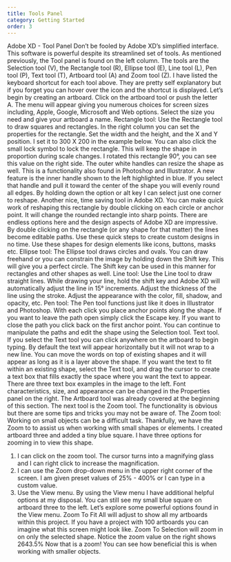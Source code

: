 ```yaml
---
title: Tools Panel
category: Getting Started
order: 3
---
```


Adobe XD - Tool Panel
Don’t be fooled by Adobe XD’s simplified
interface. This software is powerful despite its
streamlined set of tools.
As mentioned previously, the Tool panel is
found on the left column.
The tools are the Selection tool (V), the
Rectangle tool (R), Ellipse tool (E), Line tool (L),
Pen tool (P), Text tool (T), Artboard tool (A) and
Zoom tool (Z).
I have listed the keyboard shortcut for each tool
above. They are pretty self explanatory but if you
forget you can hover over the icon and the
shortcut is displayed.
Let’s begin by creating an artboard. Click on the artboard tool or
push the letter A. The menu will appear giving you numerous
choices for screen sizes including, Apple, Google, Microsoft and
Web options.
Select the size you need and
give your artboard a name.
Rectangle tool: Use the Rectangle tool to draw squares and rectangles. In the right
column you can set the properties for the rectangle. Set the width and the height,
and the X and Y position. I set it to 300 X 200 in the example below. You can also
click the small lock symbol to lock the rectangle. This will keep the shape in
proportion during scale changes.
I rotated this rectangle 90°, you can see this value on the right side.
The outer white handles can resize the shape as well. This
is a functionality also found in Photoshop and Illustrator. A
new feature is the inner handle shown to the left highlighted
in blue. If you select that handle and pull it toward the
center of the shape you will evenly round all edges.
By holding down the option or alt key I can select just one
corner to reshape.
Another nice, time saving tool in Adobe XD.
You can make quick work of reshaping this rectangle by
double clicking on each circle or anchor point. It will
change the rounded rectangle into sharp points.
There are endless options here and the design aspects of
Adobe XD are impressive. By double clicking on the
rectangle (or any shape for that matter) the lines become
editable paths. Use these quick steps to create custom
designs in no time.
Use these shapes for design elements like icons, buttons,
masks etc.
Ellipse tool: The Ellipse tool draws circles and ovals. You
can draw freehand or you can constrain the image by
holding down the Shift key. This will give you a perfect
circle. The Shift key can be used in this manner for
rectangles and other shapes as well.
Line tool: Use the Line tool to draw straight lines. While
drawing your line, hold the shift key and Adobe XD will
automatically adjust the line in 15° increments. Adjust the
thickness of the line using the stroke. Adjust the
appearance with the color, fill, shadow, and opacity, etc.
Pen tool: The Pen tool functions just like it does in
Illustrator and Photoshop. With each click you place
anchor points along the shape. If you want to leave the
path open simply click the Escape key. If you want to close
the path you click back on the first anchor point. You can
continue to manipulate the paths and edit the shape using
the Selection tool.
Text tool. If you select the Text tool you can click
anywhere on the artboard to begin typing. By
default the text will appear horizontally but it will not
wrap to a new line.
You can move the words on top of existing shapes
and it will appear as long as it is a layer above the
shape. If you want the text to fit within an existing
shape, select the Text tool, and drag the cursor to
create a text box that fills exactly the space where
you want the text to appear.
There are three text box examples in the image to
the left.
Font characteristics, size, and appearance can be
changed in the Properties panel on the right.
The Artboard tool was already covered at the beginning of this section. The next tool
is the Zoom tool. The functionality is obvious but there are some tips and tricks you
may not be aware of.
The Zoom tool: Working on small objects can be a difficult
task. Thankfully, we have the Zoom to to assist us when
working with small shapes or elements.
I created artboard three and added a tiny blue square. I have
three options for zooming in to view this shape.
1) I can click on the zoom tool. The cursor turns into a
magnifying glass and I can right click to increase the
magnification.
2) I can use the Zoom drop-down menu in the upper right
corner of the screen. I am given preset values of 25% -
400% or I can type in a custom value.
3) Use the View menu. By using the View menu I
have additional helpful options at my disposal.
You can still see my small blue square on artboard
three to the left. Let’s explore some powerful options
found in the View menu.
Zoom To Fit All will adjust to
show all my artboards within this
project.
If you have a project with 100
artboards you can imagine what
this screen might look like.
Zoom To Selection will
zoom in on only the
selected shape.
Notice the zoom value on
the right shows 2643.5%
Now that is a zoom!
You can see how
beneficial this is when
working with smaller
objects.